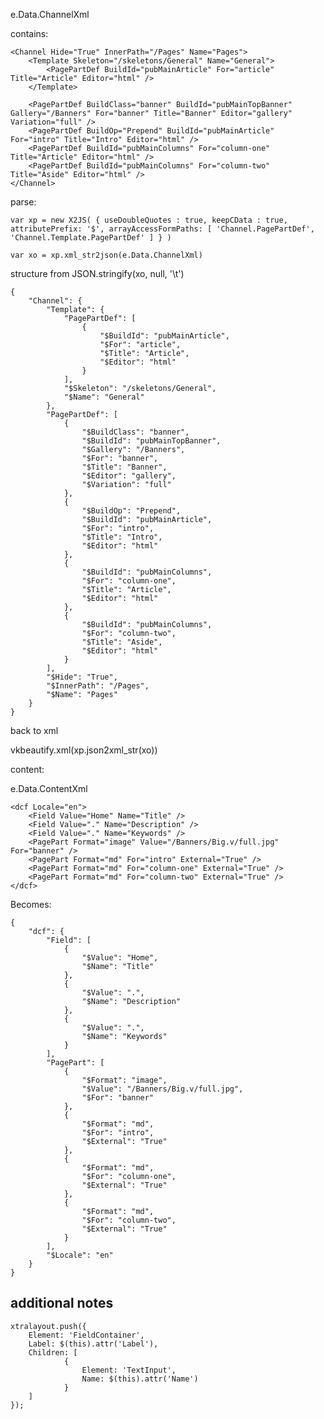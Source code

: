 
e.Data.ChannelXml

contains:

	<Channel Hide="True" InnerPath="/Pages" Name="Pages">
		<Template Skeleton="/skeletons/General" Name="General">
			<PagePartDef BuildId="pubMainArticle" For="article" Title="Article" Editor="html" /> 
		</Template> 
				
		<PagePartDef BuildClass="banner" BuildId="pubMainTopBanner" Gallery="/Banners" For="banner" Title="Banner" Editor="gallery" Variation="full" /> 
		<PagePartDef BuildOp="Prepend" BuildId="pubMainArticle" For="intro" Title="Intro" Editor="html" /> 
		<PagePartDef BuildId="pubMainColumns" For="column-one" Title="Article" Editor="html" /> 
		<PagePartDef BuildId="pubMainColumns" For="column-two" Title="Aside" Editor="html" /> 
	</Channel> 

parse:

	var xp = new X2JS( { useDoubleQuotes : true, keepCData : true, attributePrefix: '$', arrayAccessFormPaths: [ 'Channel.PagePartDef', 'Channel.Template.PagePartDef' ] } )
	
	var xo = xp.xml_str2json(e.Data.ChannelXml)
	

structure from JSON.stringify(xo, null, '\t')
	
	{
		"Channel": {
			"Template": {
				"PagePartDef": [
					{
						"$BuildId": "pubMainArticle",
						"$For": "article",
						"$Title": "Article",
						"$Editor": "html"
					}
				],
				"$Skeleton": "/skeletons/General",
				"$Name": "General"
			},
			"PagePartDef": [
				{
					"$BuildClass": "banner",
					"$BuildId": "pubMainTopBanner",
					"$Gallery": "/Banners",
					"$For": "banner",
					"$Title": "Banner",
					"$Editor": "gallery",
					"$Variation": "full"
				},
				{
					"$BuildOp": "Prepend",
					"$BuildId": "pubMainArticle",
					"$For": "intro",
					"$Title": "Intro",
					"$Editor": "html"
				},
				{
					"$BuildId": "pubMainColumns",
					"$For": "column-one",
					"$Title": "Article",
					"$Editor": "html"
				},
				{
					"$BuildId": "pubMainColumns",
					"$For": "column-two",
					"$Title": "Aside",
					"$Editor": "html"
				}
			],
			"$Hide": "True",
			"$InnerPath": "/Pages",
			"$Name": "Pages"
		}
	}

back to xml

vkbeautify.xml(xp.json2xml_str(xo))


content:

e.Data.ContentXml

	<dcf Locale="en">
		<Field Value="Home" Name="Title" /> 
		<Field Value="." Name="Description" /> 
		<Field Value="." Name="Keywords" /> 
		<PagePart Format="image" Value="/Banners/Big.v/full.jpg" For="banner" /> 
		<PagePart Format="md" For="intro" External="True" /> 
		<PagePart Format="md" For="column-one" External="True" /> 
		<PagePart Format="md" For="column-two" External="True" /> 
	</dcf> 

Becomes:

	{
		"dcf": {
			"Field": [
				{
					"$Value": "Home",
					"$Name": "Title"
				},
				{
					"$Value": ".",
					"$Name": "Description"
				},
				{
					"$Value": ".",
					"$Name": "Keywords"
				}
			],
			"PagePart": [
				{
					"$Format": "image",
					"$Value": "/Banners/Big.v/full.jpg",
					"$For": "banner"
				},
				{
					"$Format": "md",
					"$For": "intro",
					"$External": "True"
				},
				{
					"$Format": "md",
					"$For": "column-one",
					"$External": "True"
				},
				{
					"$Format": "md",
					"$For": "column-two",
					"$External": "True"
				}
			],
			"$Locale": "en"
		}
	}


## additional notes

	xtralayout.push({
		Element: 'FieldContainer',
		Label: $(this).attr('Label'),
		Children: [
				{
					Element: 'TextInput',
					Name: $(this).attr('Name')
				}
		]
	});



	